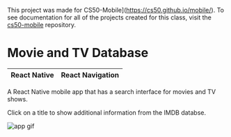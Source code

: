 This project was made for CS50-Mobile](https://cs50.github.io/mobile/). To see documentation for all of the projects created for this class,
visit the [cs50-mobile](https://github.com/dillon/cs50-mobile) repository.


# Movie and TV Database
| React Native| React Navigation |
|--|--|

A React Native mobile app that has a search interface for movies and TV shows.

Click on a title to show additional information from the IMDB databse.

![app gif](https://github.com/dillon/cs50-mobile-projects/blob/master/project2/movies.gif?raw=true)

